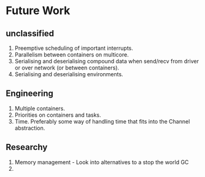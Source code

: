 # Future Work

## unclassified

1. Preemptive scheduling of important interrupts.
2. Parallelism between containers on multicore.
3. Serialising and deserialising compound data when send/recv from driver or over network (or between containers).
4. Serialising and deserialising environments.


## Engineering

1. Multiple containers.
2. Priorities on containers and tasks.
3. Time. Preferably some way of handling time that fits into the Channel abstraction.



## Researchy

1. Memory management - Look into alternatives to a stop the world GC
2. 